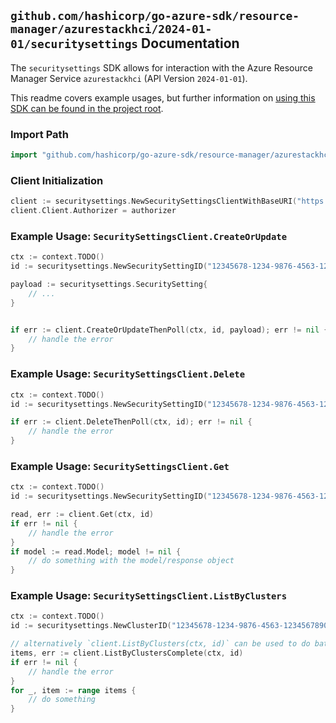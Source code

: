 
## `github.com/hashicorp/go-azure-sdk/resource-manager/azurestackhci/2024-01-01/securitysettings` Documentation

The `securitysettings` SDK allows for interaction with the Azure Resource Manager Service `azurestackhci` (API Version `2024-01-01`).

This readme covers example usages, but further information on [using this SDK can be found in the project root](https://github.com/hashicorp/go-azure-sdk/tree/main/docs).

### Import Path

```go
import "github.com/hashicorp/go-azure-sdk/resource-manager/azurestackhci/2024-01-01/securitysettings"
```


### Client Initialization

```go
client := securitysettings.NewSecuritySettingsClientWithBaseURI("https://management.azure.com")
client.Client.Authorizer = authorizer
```


### Example Usage: `SecuritySettingsClient.CreateOrUpdate`

```go
ctx := context.TODO()
id := securitysettings.NewSecuritySettingID("12345678-1234-9876-4563-123456789012", "example-resource-group", "clusterValue", "securitySettingValue")

payload := securitysettings.SecuritySetting{
	// ...
}


if err := client.CreateOrUpdateThenPoll(ctx, id, payload); err != nil {
	// handle the error
}
```


### Example Usage: `SecuritySettingsClient.Delete`

```go
ctx := context.TODO()
id := securitysettings.NewSecuritySettingID("12345678-1234-9876-4563-123456789012", "example-resource-group", "clusterValue", "securitySettingValue")

if err := client.DeleteThenPoll(ctx, id); err != nil {
	// handle the error
}
```


### Example Usage: `SecuritySettingsClient.Get`

```go
ctx := context.TODO()
id := securitysettings.NewSecuritySettingID("12345678-1234-9876-4563-123456789012", "example-resource-group", "clusterValue", "securitySettingValue")

read, err := client.Get(ctx, id)
if err != nil {
	// handle the error
}
if model := read.Model; model != nil {
	// do something with the model/response object
}
```


### Example Usage: `SecuritySettingsClient.ListByClusters`

```go
ctx := context.TODO()
id := securitysettings.NewClusterID("12345678-1234-9876-4563-123456789012", "example-resource-group", "clusterValue")

// alternatively `client.ListByClusters(ctx, id)` can be used to do batched pagination
items, err := client.ListByClustersComplete(ctx, id)
if err != nil {
	// handle the error
}
for _, item := range items {
	// do something
}
```
